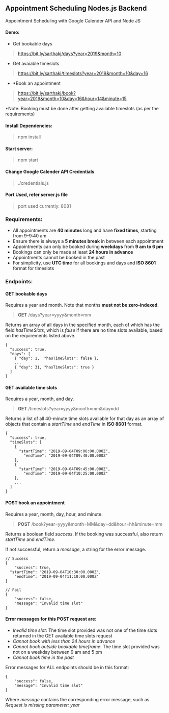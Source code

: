 ## Appointment Scheduling Nodes.js Backend
Appointment Scheduling with Google Calender API and Node JS

#### Demo:
- Get bookable days
> https://bit.ly/sarthakj/days?year=2019&month=10
- Get avaiable timeslots
> https://bit.ly/sarthakj/timeslots?year=2019&month=10&day=16
- *Book an appointment
> https://bit.ly/sarthakj/book?year=2019&month=10&day=16&hour=14&minute=15

*Note: Booking must be done after getting available timeslots (as per the requirements)

#### Install Dependencies:
> npm install

#### Start server:
> npm start

#### Change Google Calender API Credentials 
> ./credentials.js

#### Port Used, refer server.js file
> port used currently: 8081

### Requirements:

- All appointments are __40 minutes__ long and have __fixed times__, starting from 9–9:40 am
- Ensure there is always a __5 minutes break__ in between each appointment
- Appointments can only be booked during __weekdays__ from __9 am to 6 pm__
- Bookings can only be made at least __24 hours in advance__
- Appointments cannot be booked in the past
- For simplicity, use __UTC time__ for all bookings and days and __ISO 8601__ format for timeslots 


### Endpoints:

#### GET bookable days
Requires a year and month. Note that months __must not be zero-indexed__.

> __GET__  /days?year=yyyy&month=mm

Returns an array of all days in the specified month, each of which has the field _hasTimeSlots_, which is _false_ if there are no time slots available, based on the requirements listed above.

```
{
  "success": true,
  "days": [
    { "day": 1,  "hasTimeSlots": false },
    ...
    { "day": 31, "hasTimeSlots": true }
  ]
}
```

#### GET available time slots

Requires a year, month, and day.

> __GET__  /timeslots?year=yyyy&month=mm&day=dd

Returns a list of all 40-minute time slots available for that day as an array of objects that contain a _startTime_ and _endTime_ in __ISO 8601__ format.

```
{
  "success": true,
  "timeSlots": [
    {
      "startTime": "2019-09-04T09:00:00.000Z",
        "endTime": "2019-09-04T09:40:00.000Z"
    },
    {
      "startTime": "2019-09-04T09:45:00.000Z",
        "endTime": "2019-09-04T10:25:00.000Z"
    },
    ...
  ]
}
```

#### POST book an appointment

Requires a year, month, day, hour, and minute.

> __POST__  /book?year=yyyy&month=MM&day=dd&hour=hh&minute=mm

Returns a boolean field _success_. If the booking was successful, also return _startTime_ and _endTime_.

If not successful, return a _message_, a string for the error message.

```
// Success
{
    "success": true,
  "startTime": "2019-09-04T10:30:00.000Z",
    "endTime": "2019-09-04T11:10:00.000Z"
}

// Fail
{
    "success": false,
    "message": "Invalid time slot"
}
```

#### Error messages for this POST request are:

- _Invalid time slot_: The time slot provided was not one of the time slots returned in the GET available time slots request
- _Cannot book with less than 24 hours in advance_
- _Cannot book outside bookable timeframe_: The time slot provided was not on a weekday between 9 am and 5 pm
- _Cannot book time in the past_

Error messages for ALL endpoints should be in this format:

```
{
    "success": false,
    "message": "Invalid time slot"
}
```

Where _message_ contains the corresponding error message, such as _Request is missing parameter: year_

